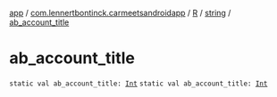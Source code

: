 [app](../../../index.md) / [com.lennertbontinck.carmeetsandroidapp](../../index.md) / [R](../index.md) / [string](index.md) / [ab_account_title](./ab_account_title.md)

# ab_account_title

`static val ab_account_title: `[`Int`](https://kotlinlang.org/api/latest/jvm/stdlib/kotlin/-int/index.html)
`static val ab_account_title: `[`Int`](https://kotlinlang.org/api/latest/jvm/stdlib/kotlin/-int/index.html)